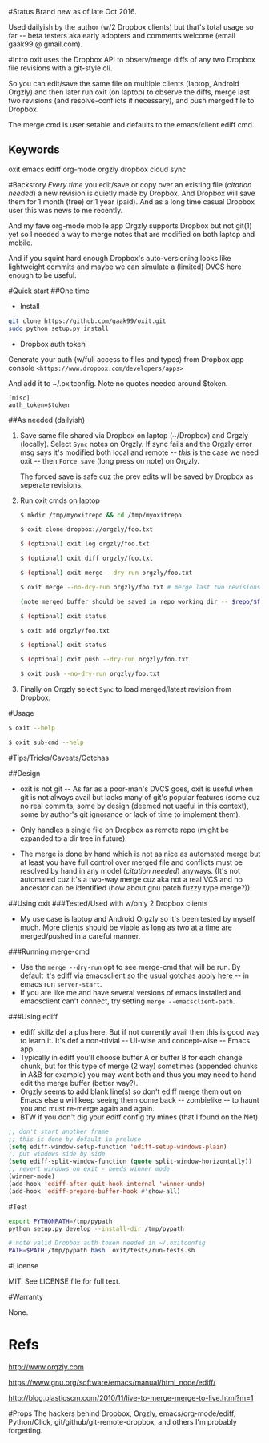 #Status
Brand new as of late Oct 2016.

Used dailyish by the author (w/2 Dropbox clients) but that's total usage so far -- beta testers aka early adopters and comments welcome (email gaak99 @ gmail.com).

#Intro
oxit uses the Dropbox API to observ/merge diffs of any two Dropbox file revisions with a git-style cli.

So you can edit/save the same file on multiple clients (laptop, Android Orgzly) and then later run oxit (on laptop) to observe the diffs, merge last two revisions (and resolve-conflicts if necessary), and push merged file to Dropbox.

The merge cmd is user setable and defaults to the emacs/client ediff cmd.

## Keywords
oxit emacs ediff org-mode orgzly dropbox cloud sync

#Backstory
*Every time* you edit/save or copy over an existing file (_citation needed_) a new revision is quietly made by Dropbox.
And Dropbox will save them for 1 month (free) or 1 year (paid).
And as a long time casual Dropbox user this was news to me recently.

And my fave org-mode mobile app Orgzly supports Dropbox but not git(1) yet so I needed a way to merge notes that are modified on both laptop and mobile.

And if you squint hard enough Dropbox's auto-versioning looks like lightweight commits and maybe we can simulate a (limited) DVCS here enough to be useful.

#Quick start
##One time
* Install

```bash
git clone https://github.com/gaak99/oxit.git
sudo python setup.py install 
```
* Dropbox auth token

Generate your auth (w/full access to files and types) from Dropbox app console
   `<https://www.dropbox.com/developers/apps>`
   
And add it to ~/.oxitconfig. Note no quotes needed around $token.

```
[misc]
auth_token=$token
```

##As needed (dailyish)

1. Save same file shared via Dropbox on laptop (~/Dropbox) and Orgzly (locally).
   Select `Sync` notes on Orgzly.
   If sync fails and the Orgzly error msg says it's modified both local and remote -- *this* is the case we need oxit -- then `Force save` (long press on note) on Orgzly.

   The forced save is safe cuz the prev edits will be saved by Dropbox as seperate revisions.

2. Run oxit cmds on laptop

	```bash
	$ mkdir /tmp/myoxitrepo && cd /tmp/myoxitrepo 

	$ oxit clone dropbox://orgzly/foo.txt

	$ (optional) oxit log orgzly/foo.txt

	$ (optional) oxit diff orgzly/foo.txt

	$ (optional) oxit merge --dry-run orgzly/foo.txt

	$ oxit merge --no-dry-run orgzly/foo.txt # merge last two revisions by hand

	(note merged buffer should be saved in repo working dir -- $repo/$filepath, *not* under $repo/.oxit/)

	$ (optional) oxit status

	$ oxit add orgzly/foo.txt

	$ (optional) oxit status

	$ (optional) oxit push --dry-run orgzly/foo.txt

	$ oxit push --no-dry-run orgzly/foo.txt
	```

3. Finally on Orgzly select `Sync` to load merged/latest revision from Dropbox.


#Usage
```bash
$ oxit --help

$ oxit sub-cmd --help
```


#Tips/Tricks/Caveats/Gotchas

##Design
* oxit is not git -- As far as a poor-man's DVCS goes, oxit is useful when git is not always avail but lacks many of git's popular features (some cuz no real commits, some by design (deemed not useful in this context), some by author's git ignorance or lack of time to implement them).

* Only handles a single file on Dropbox as remote repo (might be expanded to a dir tree in future). 

* The merge is done by hand which is not as nice as automated merge but at least you have full control over merged file and conflicts must be resolved by hand in any model (_citation needed_) anyways.
(It's not automated cuz it's a two-way merge cuz aka not a real VCS and no ancestor can be identified (how about gnu patch fuzzy type merge?)).

##Using oxit
###Tested/Used with w/only 2 Dropbox clients
* My use case is laptop and Android Orgzly so it's been tested by myself much. More clients should be viable as long as two at a time are merged/pushed in a careful manner.

###Running merge-cmd
* Use the ```merge --dry-run``` opt to see merge-cmd that will be run.
By default it's ediff via emacsclient so the usual gotchas apply here -- in emacs run ```server-start```.
* If you are like me and have several versions of emacs installed and emacsclient can't connect, try setting  ```merge --emacsclient-path```.

###Using ediff
* ediff skillz def a plus here. But if not currently avail then this is good way to learn it. It's def a non-trivial -- UI-wise and concept-wise  -- Emacs app.
* Typically in ediff you'll choose buffer A or buffer B for each change chunk, but for this type of merge (2 way) sometimes (appended chunks in A&B for example) you may want both and thus you may need to hand edit the merge buffer (better way?).
* Orgzly seems to add blank line(s) so don't ediff merge them out on Emacs else u will keep seeing them come back -- zombielike --  to haunt you and must re-merge again and again.
* BTW if you don't dig your ediff config try mines (that I found on the Net)

```lisp
;; don't start another frame
;; this is done by default in preluse
(setq ediff-window-setup-function 'ediff-setup-windows-plain)
;; put windows side by side
(setq ediff-split-window-function (quote split-window-horizontally))
;; revert windows on exit - needs winner mode
(winner-mode)
(add-hook 'ediff-after-quit-hook-internal 'winner-undo)
(add-hook 'ediff-prepare-buffer-hook #'show-all)
```

#Test

```bash
export PYTHONPATH=/tmp/pypath
python setup.py develop --install-dir /tmp/pypath

# note valid Dropbox auth token needed in ~/.oxitconfig
PATH=$PATH:/tmp/pypath bash  oxit/tests/run-tests.sh
```

#License

MIT.  See LICENSE file for full text.

#Warranty
 
None.

# Refs
<http://www.orgzly.com>

<https://www.gnu.org/software/emacs/manual/html_node/ediff/>

<http://blog.plasticscm.com/2010/11/live-to-merge-merge-to-live.html?m=1>

#Props
The hackers behind Dropbox, Orgzly, emacs/org-mode/ediff, Python/Click, git/github/git-remote-dropbox, and others I'm probably forgetting.
  
 
